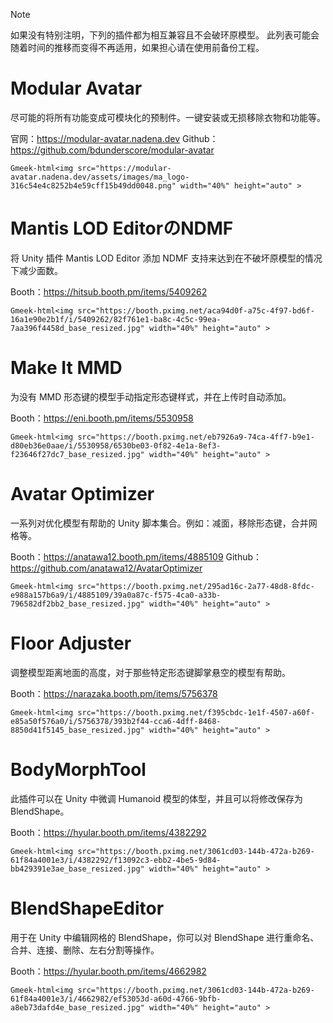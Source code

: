 > [!NOTE]
> 如果没有特别注明，下列的插件都为相互兼容且不会破环原模型。
> 此列表可能会随着时间的推移而变得不再适用，如果担心请在使用前备份工程。

# Modular Avatar
尽可能的将所有功能变成可模块化的预制件。一键安装或无损移除衣物和功能等。

官网：https://modular-avatar.nadena.dev
Github：https://github.com/bdunderscore/modular-avatar

`Gmeek-html<img src="https://modular-avatar.nadena.dev/assets/images/ma_logo-316c54e4c8252b4e59cff15b49dd0048.png" width="40%" height="auto" >`

# Mantis LOD EditorのNDMF
将 Unity 插件 Mantis LOD Editor 添加 NDMF 支持来达到在不破坏原模型的情况下减少面数。

Booth：https://hitsub.booth.pm/items/5409262

`Gmeek-html<img src="https://booth.pximg.net/aca94d0f-a75c-4f97-bd6f-16a1e90e2b1f/i/5409262/82f761e1-ba8c-4c5c-99ea-7aa396f4458d_base_resized.jpg" width="40%" height="auto" >`

# Make It MMD
为没有 MMD 形态键的模型手动指定形态键样式，并在上传时自动添加。

Booth：https://eni.booth.pm/items/5530958

`Gmeek-html<img src="https://booth.pximg.net/eb7926a9-74ca-4ff7-b9e1-d80eb36e0aae/i/5530958/6530be03-0f82-4e1a-8ef3-f23646f27dc7_base_resized.jpg" width="40%" height="auto" >`

# Avatar Optimizer
一系列对优化模型有帮助的 Unity 脚本集合。例如：减面，移除形态键，合并网格等。

Booth：https://anatawa12.booth.pm/items/4885109
Github：https://github.com/anatawa12/AvatarOptimizer

`Gmeek-html<img src="https://booth.pximg.net/295ad16c-2a77-48d8-8fdc-e988a157b6a9/i/4885109/39a0a87c-f575-4ca0-a33b-796582df2bb2_base_resized.jpg" width="40%" height="auto" >`

# Floor Adjuster
调整模型距离地面的高度，对于那些特定形态键脚掌悬空的模型有帮助。

Booth：https://narazaka.booth.pm/items/5756378

`Gmeek-html<img src="https://booth.pximg.net/f395cbdc-1e1f-4507-a60f-e85a50f576a0/i/5756378/393b2f44-cca6-4dff-8468-8850d41f5145_base_resized.jpg" width="40%" height="auto" >`

# BodyMorphTool
此插件可以在 Unity 中微调 Humanoid 模型的体型，并且可以将修改保存为 BlendShape。

Booth：https://hyular.booth.pm/items/4382292

`Gmeek-html<img src="https://booth.pximg.net/3061cd03-144b-472a-b269-61f84a4001e3/i/4382292/f13092c3-ebb2-4be5-9d84-bb429391e3ae_base_resized.jpg" width="40%" height="auto" >`

# BlendShapeEditor
用于在 Unity 中编辑网格的 BlendShape，你可以对 BlendShape 进行重命名、合并、连接、删除、左右分割等操作。

Booth：https://hyular.booth.pm/items/4662982

`Gmeek-html<img src="https://booth.pximg.net/3061cd03-144b-472a-b269-61f84a4001e3/i/4662982/ef53053d-a60d-4766-9bfb-a8eb73dafd4e_base_resized.jpg" width="40%" height="auto" >`